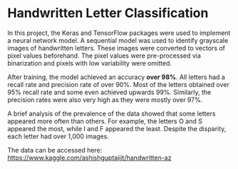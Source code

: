 # Handwritten Letter Classification
In this project, the Keras and TensorFlow packages were used to implement a neural network model. A sequential model was used to identify grayscale images of handwritten letters. These images were converted to vectors of pixel values beforehand. The pixel values were pre-processed via binarization and pixels with low variability were omitted.

After training, the model achieved an accuracy **over 98%**. All letters had a recall rate and precision rate of over 90%. Most of the letters obtained over 95% recall rate and some even achieved upwards 99%. Similarly, the precision rates were also very high as they were mostly over 97%.

A brief analysis of the prevalence of the data showed that some letters appeared more often than others. For example, the letters O and S appeared the most, while I and F appeared the least. Despite the disparity, each letter had over 1,000 images.

The data can be accessed here:
<https://www.kaggle.com/ashishguptajiit/handwritten-az>
